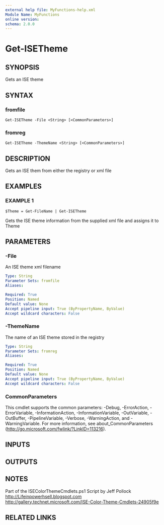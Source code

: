 ```yaml
---
external help file: MyFunctions-help.xml
Module Name: MyFunctions
online version:
schema: 2.0.0
---
```


# Get-ISETheme

## SYNOPSIS
Gets an ISE theme

## SYNTAX

### fromfile
```
Get-ISETheme -File <String> [<CommonParameters>]
```

### fromreg
```
Get-ISETheme -ThemeName <String> [<CommonParameters>]
```

## DESCRIPTION
Gets an ISE them from either the registry or xml file

## EXAMPLES

### EXAMPLE 1
```
$Theme = Get-FileName | Get-ISETheme
```

Gets the ISE theme information from the supplied xml file and assigns it to Theme

## PARAMETERS

### -File
An ISE theme xml filename

```yaml
Type: String
Parameter Sets: fromfile
Aliases:

Required: True
Position: Named
Default value: None
Accept pipeline input: True (ByPropertyName, ByValue)
Accept wildcard characters: False
```

### -ThemeName
The name of an ISE theme stored in the registry

```yaml
Type: String
Parameter Sets: fromreg
Aliases:

Required: True
Position: Named
Default value: None
Accept pipeline input: True (ByPropertyName, ByValue)
Accept wildcard characters: False
```

### CommonParameters
This cmdlet supports the common parameters: -Debug, -ErrorAction, -ErrorVariable, -InformationAction, -InformationVariable, -OutVariable, -OutBuffer, -PipelineVariable, -Verbose, -WarningAction, and -WarningVariable.
For more information, see about_CommonParameters (http://go.microsoft.com/fwlink/?LinkID=113216).

## INPUTS

## OUTPUTS

## NOTES
Part of the ISEColorThemeCmdlets.ps1 Script by Jeff Pollock
http://Lifeinpowerhsell.blogspot.com
http://gallery.technet.microsoft.com/ISE-Color-Theme-Cmdlets-24905f9e

## RELATED LINKS
